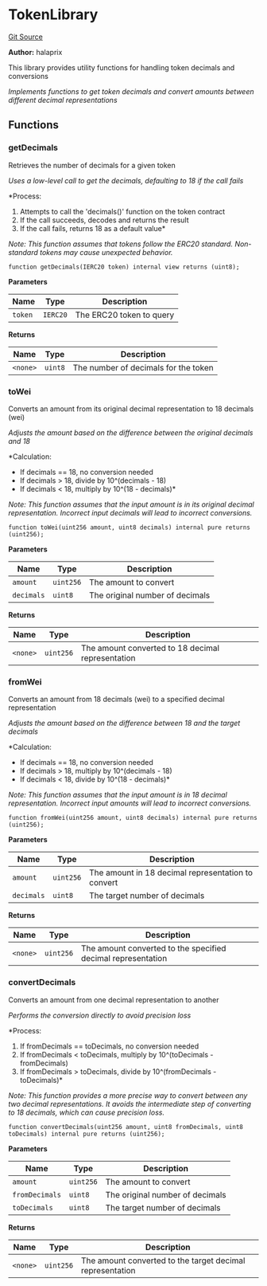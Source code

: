 # TokenLibrary
[Git Source](https://github.com/OasisDEX/summer-earn-protocol/blob/c6aec955808af03c05b24342f892f71facee60db/src/lib/TokenLibrary.sol)

**Author:**
halaprix

This library provides utility functions for handling token decimals and conversions

*Implements functions to get token decimals and convert amounts between different decimal representations*


## Functions
### getDecimals

Retrieves the number of decimals for a given token

*Uses a low-level call to get the decimals, defaulting to 18 if the call fails*

*Process:
1. Attempts to call the 'decimals()' function on the token contract
2. If the call succeeds, decodes and returns the result
3. If the call fails, returns 18 as a default value*

*Note: This function assumes that tokens follow the ERC20 standard.
Non-standard tokens may cause unexpected behavior.*


```solidity
function getDecimals(IERC20 token) internal view returns (uint8);
```
**Parameters**

|Name|Type|Description|
|----|----|-----------|
|`token`|`IERC20`|The ERC20 token to query|

**Returns**

|Name|Type|Description|
|----|----|-----------|
|`<none>`|`uint8`|The number of decimals for the token|


### toWei

Converts an amount from its original decimal representation to 18 decimals (wei)

*Adjusts the amount based on the difference between the original decimals and 18*

*Calculation:
- If decimals == 18, no conversion needed
- If decimals > 18, divide by 10^(decimals - 18)
- If decimals < 18, multiply by 10^(18 - decimals)*

*Note: This function assumes that the input amount is in its original decimal representation.
Incorrect input decimals will lead to incorrect conversions.*


```solidity
function toWei(uint256 amount, uint8 decimals) internal pure returns (uint256);
```
**Parameters**

|Name|Type|Description|
|----|----|-----------|
|`amount`|`uint256`|The amount to convert|
|`decimals`|`uint8`|The original number of decimals|

**Returns**

|Name|Type|Description|
|----|----|-----------|
|`<none>`|`uint256`|The amount converted to 18 decimal representation|


### fromWei

Converts an amount from 18 decimals (wei) to a specified decimal representation

*Adjusts the amount based on the difference between 18 and the target decimals*

*Calculation:
- If decimals == 18, no conversion needed
- If decimals > 18, multiply by 10^(decimals - 18)
- If decimals < 18, divide by 10^(18 - decimals)*

*Note: This function assumes that the input amount is in 18 decimal representation.
Incorrect input amounts will lead to incorrect conversions.*


```solidity
function fromWei(uint256 amount, uint8 decimals) internal pure returns (uint256);
```
**Parameters**

|Name|Type|Description|
|----|----|-----------|
|`amount`|`uint256`|The amount in 18 decimal representation to convert|
|`decimals`|`uint8`|The target number of decimals|

**Returns**

|Name|Type|Description|
|----|----|-----------|
|`<none>`|`uint256`|The amount converted to the specified decimal representation|


### convertDecimals

Converts an amount from one decimal representation to another

*Performs the conversion directly to avoid precision loss*

*Process:
1. If fromDecimals == toDecimals, no conversion needed
2. If fromDecimals < toDecimals, multiply by 10^(toDecimals - fromDecimals)
3. If fromDecimals > toDecimals, divide by 10^(fromDecimals - toDecimals)*

*Note: This function provides a more precise way to convert between any two decimal representations.
It avoids the intermediate step of converting to 18 decimals, which can cause precision loss.*


```solidity
function convertDecimals(uint256 amount, uint8 fromDecimals, uint8 toDecimals) internal pure returns (uint256);
```
**Parameters**

|Name|Type|Description|
|----|----|-----------|
|`amount`|`uint256`|The amount to convert|
|`fromDecimals`|`uint8`|The original number of decimals|
|`toDecimals`|`uint8`|The target number of decimals|

**Returns**

|Name|Type|Description|
|----|----|-----------|
|`<none>`|`uint256`|The amount converted to the target decimal representation|


